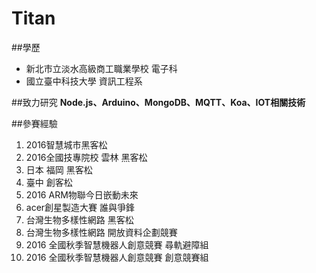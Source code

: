# Titan

##學歷
* 新北市立淡水高級商工職業學校 電子科
* 國立臺中科技大學 資訊工程系

##致力研究
**Node.js、Arduino、MongoDB、MQTT、Koa、IOT相關技術**

##參賽經驗
1. 2016智慧城市黑客松
2. 2016全國技專院校 雲林 黑客松
3. 日本 福岡 黑客松
4. 臺中 創客松
5. 2016 ARM物聯今日嵌動未來
6. acer創星製造大賽 誰與爭鋒
7. 台灣生物多樣性網路 黑客松
8. 台灣生物多樣性網路 開放資料企劃競賽
9. 2016 全國秋季智慧機器人創意競賽 尋軌避障組
10. 2016 全國秋季智慧機器人創意競賽 創意競賽組
